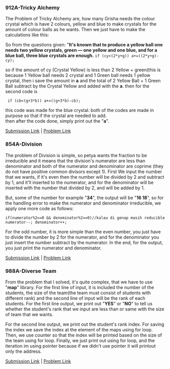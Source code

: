 ### 912A-Tricky Alchemy

The Problem of Tricky Alchemy are, how many Grisha needs the colour crystal which is have 2 colours, yellow and blue to make crystals for the amount of colour balls as he wants.
Then we just have to make the calculations like this:

So from the questions given:
"**It's known that to produce a yellow ball one needs two yellow crystals, green — one yellow and one blue, and for a blue ball, three blue crystals are enough.**
`if (cy<(2*y+g))
     a+=((2*y+g)-cy);`
     
so if the amount of cy (Crystal Yellow) is less than 2 Yellow + green(this is because 1 Yellow ball needs 2 crystal and 1 Green ball needs 1 yellow crystal, then i save the amount in **a** and the total of 2 Yellow Ball + 1 Green Ball subtract by the Crystal Yellow and added with the **a**.
then for the second code is

` if (cb<(g+3*b))
      a+=((g+3*b)-cb);`
      
this code was made for the blue crystal.
both of the codes are made in purpose so that if the crystal are needed to add.<br />
then after the code done, simply print out the "**a**".

[Submission Link](http://codeforces.com/contest/912/submission/42420830) | [Problem Link](http://codeforces.com/contest/912/problem/A)

### 854A-Division

The problem of Division is simple, so petya wants the fraction to be irreducible and it means that the division's numerator are less than denominator and both of the numerator and denominator are coprime (they do not have positive common divisors except 1).
First We input the number that we wants, if it's even then the number will be divided by 2 and subtract by 1, and it'll inserted to the numerator, and for the denominator will be inserted with the number that divided by 2, and will be added by 1.

But, some of the number for example "**34**", the output will be "**16 18**", so for the handling error to make the numerator and denominator irreducible, we apply one more code as follows:

`if(numerator%2==0 && denominator%2==0)//kalau di genap masih reducible
    numerator--;
    denominator++;`
    
For the odd number, it is more simple than the even number, you just have to divide the number by 2 for the numerator, and for the denominator you just insert the number subtract by the numerator.
In the end, for the output, you just print the numerator and denominator.

[Submission Link](http://codeforces.com/contest/854/submission/42424110) | [Problem Link](http://codeforces.com/contest/854/problem/A)

### 988A-Diverse Team
From the problem that I solved, it's quite complex, that we have to use "**map**" library.
For the first line of input, it is included the number of the students, the size of the team(the team must consist of students with different rank) and the second line of input will be the rank of each students.
For the first line output, we print out "**YES**" or "**NO**" to tell us whether the student's rank that we input are less than or same with the size of team that we wants.

For the second line output, we print out the student's rank index.
For saving the index we save the index at the element of the maps using for loop.
Then, we use counter so that the index will be printed based on the size of the team using for loop.
Finally, we just print out using for loop, and the iteration im using pointer because if we didn't use pointer it will printout only the address.

[Submission Link](http://codeforces.com/contest/988/submission/42427671) | [Problem Link](http://codeforces.com/contest/988/problem/A)



    

